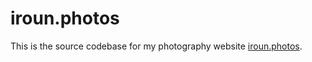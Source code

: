# iroun.photos

This is the source codebase for my photography website [iroun.photos](https://iroun.photos/).
